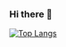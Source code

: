 ### Hi there 👋
[![Top Langs](https://github-readme-stats.vercel.app/api/top-langs/?username=poziomk3&layout=compact)](https://github.com/anuraghazra/github-readme-stats)
